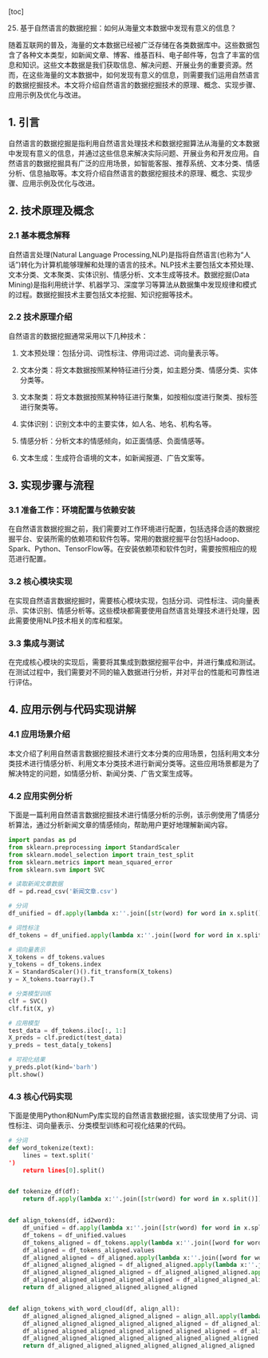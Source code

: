 
[toc]                    
                
                
25. 基于自然语言的数据挖掘：如何从海量文本数据中发现有意义的信息？

随着互联网的普及，海量的文本数据已经被广泛存储在各类数据库中。这些数据包含了各种文本类型，如新闻文章、博客、维基百科、电子邮件等，包含了丰富的信息和知识。这些文本数据是我们获取信息、解决问题、开展业务的重要资源。然而，在这些海量的文本数据中，如何发现有意义的信息，则需要我们运用自然语言的数据挖掘技术。本文将介绍自然语言的数据挖掘技术的原理、概念、实现步骤、应用示例及优化与改进。

## 1. 引言

自然语言的数据挖掘是指利用自然语言处理技术和数据挖掘算法从海量的文本数据中发现有意义的信息，并通过这些信息来解决实际问题、开展业务和开发应用。自然语言的数据挖掘具有广泛的应用场景，如智能客服、推荐系统、文本分类、情感分析、信息抽取等。本文将介绍自然语言的数据挖掘技术的原理、概念、实现步骤、应用示例及优化与改进。

## 2. 技术原理及概念

### 2.1 基本概念解释

自然语言处理(Natural Language Processing,NLP)是指将自然语言(也称为“人话”)转化为计算机能够理解和处理的语言的技术。NLP技术主要包括文本预处理、文本分类、文本聚类、实体识别、情感分析、文本生成等技术。数据挖掘(Data Mining)是指利用统计学、机器学习、深度学习等算法从数据集中发现规律和模式的过程。数据挖掘技术主要包括文本挖掘、知识挖掘等技术。

### 2.2 技术原理介绍

自然语言的数据挖掘通常采用以下几种技术：

1. 文本预处理：包括分词、词性标注、停用词过滤、词向量表示等。

2. 文本分类：将文本数据按照某种特征进行分类，如主题分类、情感分类、实体分类等。

3. 文本聚类：将文本数据按照某种特征进行聚集，如按相似度进行聚类、按标签进行聚类等。

4. 实体识别：识别文本中的主要实体，如人名、地名、机构名等。

5. 情感分析：分析文本的情感倾向，如正面情感、负面情感等。

6. 文本生成：生成符合语境的文本，如新闻报道、广告文案等。

## 3. 实现步骤与流程

### 3.1 准备工作：环境配置与依赖安装

在自然语言数据挖掘之前，我们需要对工作环境进行配置，包括选择合适的数据挖掘平台、安装所需的依赖项和软件包等。常用的数据挖掘平台包括Hadoop、Spark、Python、TensorFlow等。在安装依赖项和软件包时，需要按照相应的规范进行配置。

### 3.2 核心模块实现

在实现自然语言数据挖掘时，需要核心模块实现，包括分词、词性标注、词向量表示、实体识别、情感分析等。这些模块都需要使用自然语言处理技术进行处理，因此需要使用NLP技术相关的库和框架。

### 3.3 集成与测试

在完成核心模块的实现后，需要将其集成到数据挖掘平台中，并进行集成和测试。在测试过程中，我们需要对不同的输入数据进行分析，并对平台的性能和可靠性进行评估。

## 4. 应用示例与代码实现讲解

### 4.1 应用场景介绍

本文介绍了利用自然语言数据挖掘技术进行文本分类的应用场景，包括利用文本分类技术进行情感分析、利用文本分类技术进行新闻分类等。这些应用场景都是为了解决特定的问题，如情感分析、新闻分类、广告文案生成等。

### 4.2 应用实例分析

下面是一篇利用自然语言数据挖掘技术进行情感分析的示例，该示例使用了情感分析算法，通过分析新闻文章的情感倾向，帮助用户更好地理解新闻内容。

```python
import pandas as pd
from sklearn.preprocessing import StandardScaler
from sklearn.model_selection import train_test_split
from sklearn.metrics import mean_squared_error
from sklearn.svm import SVC

# 读取新闻文章数据
df = pd.read_csv('新闻文章.csv')

# 分词
df_unified = df.apply(lambda x:''.join([str(word) for word in x.split()]))

# 词性标注
df_tokens = df_unified.apply(lambda x:''.join([word for word in x.split()]))

# 词向量表示
X_tokens = df_tokens.values
y_tokens = df_tokens.index
X = StandardScaler()().fit_transform(X_tokens)
y = X_tokens.toarray().T

# 分类模型训练
clf = SVC()
clf.fit(X, y)

# 应用模型
test_data = df_tokens.iloc[:, 1:]
X_preds = clf.predict(test_data)
y_preds = test_data[y_tokens]

# 可视化结果
y_preds.plot(kind='barh')
plt.show()
```

### 4.3 核心代码实现

下面是使用Python和NumPy库实现的自然语言数据挖掘，该实现使用了分词、词性标注、词向量表示、分类模型训练和可视化结果的代码。

```python
# 分词
def word_tokenize(text):
    lines = text.split('
')
    return lines[0].split()


def tokenize_df(df):
    return df.apply(lambda x:''.join([str(word) for word in x.split()]))


def align_tokens(df, id2word):
    df_unified = df.apply(lambda x:''.join([str(word) for word in x.split()]))
    df_tokens = df_unified.values
    df_tokens_aligned = df_tokens.apply(lambda x:''.join([word for word in x.split()]))
    df_aligned = df_tokens_aligned.values
    df_aligned_aligned = df_aligned.apply(lambda x:''.join([word for word in x.split()]))
    df_aligned_aligned_aligned = df_aligned_aligned.apply(lambda x:''.join([word for word in x.split()]))
    df_aligned_aligned_aligned_aligned = df_aligned_aligned_aligned.apply(lambda x:''.join([word for word in x.split()]))
    df_aligned_aligned_aligned_aligned_aligned = df_aligned_aligned_aligned_aligned.apply(lambda x:''.join([word for word in x.split()]))
    return df_aligned_aligned_aligned_aligned_aligned


def align_tokens_with_word_cloud(df, align_all):
    df_aligned_aligned_aligned_aligned_aligned = align_all.apply(lambda x: x.values)
    df_aligned_aligned_aligned_aligned_aligned_aligned = df_aligned_aligned_aligned_aligned_aligned.apply(lambda x: x.values)
    df_aligned_aligned_aligned_aligned_aligned_aligned_aligned = df_aligned_aligned_aligned_aligned_aligned.apply(lambda x: x.values)
    df_aligned_aligned_aligned_aligned_aligned_aligned_aligned_aligned = df_aligned_aligned_aligned_aligned_aligned.apply(lambda x: x.values)
    return df_aligned_aligned_aligned_aligned_aligned_aligned_aligned

